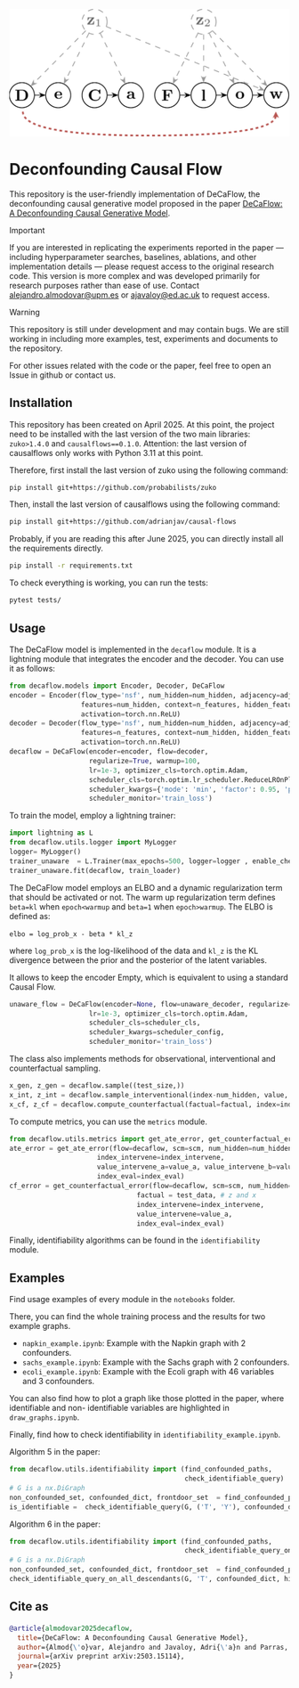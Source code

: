 ![Banner](assets/decaflow_banner.svg)

Deconfounding Causal Flow
============
This repository is the user-friendly implementation of DeCaFlow, the deconfounding causal generative model
proposed in the paper [DeCaFlow: A Deconfounding Causal Generative Model](https://arxiv.org/abs/2503.15114).

> [!IMPORTANT]
> If you are interested in replicating the experiments reported in the paper
> — including hyperparameter searches, baselines, ablations, and other implementation details —
> please request access to the original research code. This version is more complex and was developed primarily for research purposes rather than ease of use.
Contact [alejandro.almodovar@upm.es](mailto:alejandro.almodovar@upm.es)
> or [ajavaloy@ed.ac.uk](mailto:ajavaloy@ed.ac.uk) to request access.


> [!warning]
> This repository is still under development and may contain bugs. We are still working in including more examples,
> test, experiments and documents to the repository.

For other issues related with the code or the paper, feel free to open an Issue in github or contact us.


## Installation
This repository has been created on April 2025.
At this point, the project need to be installed with the last version of the two main libraries: ``zuko>1.4.0`` and ``causalflows==0.1.0``.
Attention: the last version of causalflows only works with Python 3.11 at this point.

Therefore, first install the last version of zuko using the following command:
```bash
pip install git+https://github.com/probabilists/zuko
```

Then, install the last version of causalflows using the following command:
```bash
pip install git+https://github.com/adrianjav/causal-flows
```

Probably, if you are reading this after June 2025, you can directly install all the requirements directly.

```bash
pip install -r requirements.txt
```

To check everything is working, you can run the tests:
```bash
pytest tests/
```



## Usage
The DeCaFlow model is implemented in the `decaflow` module.
It is a lightning module that integrates the encoder and the decoder.
You can use it as follows:
```python
from decaflow.models import Encoder, Decoder, DeCaFlow
encoder = Encoder(flow_type='nsf', num_hidden=num_hidden, adjacency=adjacency,
                  features=num_hidden, context=n_features, hidden_features=[64, 64],
                  activation=torch.nn.ReLU)
decoder = Decoder(flow_type='nsf', num_hidden=num_hidden, adjacency=adjacency,
                  features=n_features, context=num_hidden, hidden_features=[64, 64, 64],
                  activation=torch.nn.ReLU)
decaflow = DeCaFlow(encoder=encoder, flow=decoder,
                    regularize=True, warmup=100,
                    lr=1e-3, optimizer_cls=torch.optim.Adam,
                    scheduler_cls=torch.optim.lr_scheduler.ReduceLROnPlateau,
                    scheduler_kwargs={'mode': 'min', 'factor': 0.95, 'patience': 50, 'verbose': True, 'cooldown':0},
                    scheduler_monitor='train_loss')
```

To train the model, employ a lightning trainer:
```python
import lightning as L
from decaflow.utils.logger import MyLogger
logger= MyLogger()
trainer_unaware  = L.Trainer(max_epochs=500, logger=logger , enable_checkpointing=False, log_every_n_steps=len(train_loader)-1)
trainer_unaware.fit(decaflow, train_loader)
```

The DeCaFlow model employs an ELBO and a dynamic regularization term that should be activated or not. The warm up regularization
term defines `beta=kl` when `epoch<warmup` and `beta=1` when `epoch>warmup`. The ELBO is defined as:

```elbo = log_prob_x - beta * kl_z```

where `log_prob_x` is the log-likelihood of the data and `kl_z` is the KL divergence between the prior and the posterior of the latent variables.

It allows to keep the encoder Empty, which is equivalent to using a standard Causal Flow.

```python
unaware_flow = DeCaFlow(encoder=None, flow=unaware_decoder, regularize=False,
                    lr=1e-3, optimizer_cls=torch.optim.Adam,
                    scheduler_cls=scheduler_cls,
                    scheduler_kwargs=scheduler_config,
                    scheduler_monitor='train_loss')
```

The class also implements methods for observational, interventional and counterfactual sampling.
```python
x_gen, z_gen = decaflow.sample((test_size,))
x_int, z_int = decaflow.sample_interventional(index-num_hidden, value, (test_size, ))
x_cf, z_cf = decaflow.compute_counterfactual(factual=factual, index=index_intervene, value=value])
```

To compute metrics, you can use the `metrics` module.

```python
from decaflow.utils.metrics import get_ate_error, get_counterfactual_error
ate_error = get_ate_error(flow=decaflow, scm=scm, num_hidden=num_hidden,
                      index_intervene=index_intervene,
                      value_intervene_a=value_a, value_intervene_b=value_b,
                      index_eval=index_eval)
cf_error = get_counterfactual_error(flow=decaflow, scm=scm, num_hidden=num_hidden,
                                factual = test_data, # z and x
                                index_intervene=index_intervene,
                                value_intervene=value_a,
                                index_eval=index_eval)
```

Finally, identifiability algorithms can be found in the `identifiability` module.

## Examples

Find usage examples of every module in the `notebooks` folder.

There, you can find the whole training process and the results for two example graphs.
- `napkin_example.ipynb`: Example with the Napkin graph with 2 confounders.
- `sachs_example.ipynb`: Example with the Sachs graph with 2 confounders.
- `ecoli_example.ipynb`: Example with the Ecoli graph with 46 variables and 3 confounders.

You can also find how to plot a graph like those plotted in the paper, where identifiable and non-
identifiable variables are highlighted in `draw_graphs.ipynb`.

Finally, find how to check identifiability in `identifiability_example.ipynb`.

Algorithm 5 in the paper:

```python
from decaflow.utils.identifiability import (find_confounded_paths,
                                            check_identifiable_query)
# G is a nx.DiGraph
non_confounded_set, confounded_dict, frontdoor_set  = find_confounded_paths(G, hidden_vars=hidden_vars, frontdoor=True)
is_identifiable =  check_identifiable_query(G, ('T', 'Y'), confounded_dict, hidden_vars)
```

Algorithm 6 in the paper:

```python
from decaflow.utils.identifiability import (find_confounded_paths,
                                            check_identifiable_query_on_all_descendants)
# G is a nx.DiGraph
non_confounded_set, confounded_dict, frontdoor_set  = find_confounded_paths(G, hidden_vars=hidden_vars, frontdoor=True)
check_identifiable_query_on_all_descendants(G, 'T', confounded_dict, hidden_vars)
```

## Cite as
```bibtex
@article{almodovar2025decaflow,
  title={DeCaFlow: A Deconfounding Causal Generative Model},
  author={Almod{\'o}var, Alejandro and Javaloy, Adri{\'a}n and Parras, Juan and Zazo, Santiago and Valera, Isabel},
  journal={arXiv preprint arXiv:2503.15114},
  year={2025}
}